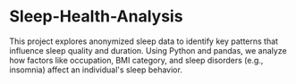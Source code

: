 # Sleep-Health-Analysis
This project explores anonymized sleep data to identify key patterns that influence sleep quality and duration. Using Python and pandas, we analyze how factors like occupation, BMI category, and sleep disorders (e.g., insomnia) affect an individual's sleep behavior.
